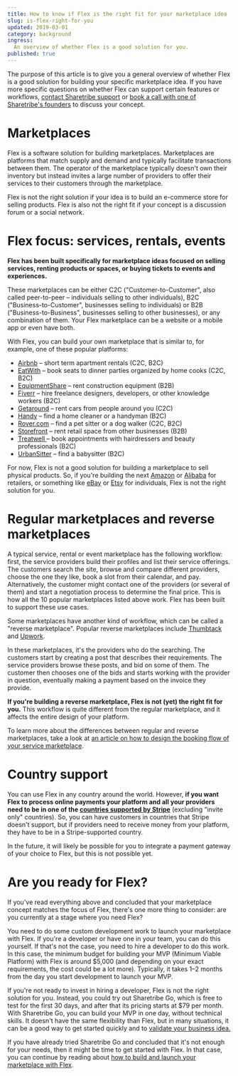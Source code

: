 ```yaml
---
title: How to know if Flex is the right fit for your marketplace idea
slug: is-flex-right-for-you
updated: 2019-03-01
category: background
ingress:
  An overview of whether Flex is a good solution for you.
published: true
---
```


The purpose of this article is to give you a general overview of whether Flex is a good solution for building your specific marketplace idea. If you have more specific questions on whether Flex can support certain features or workflows, [contact Sharetribe support](mailto:flex-support@sharetribe.com) or [book a call with one of Sharetribe's founders](https://calendly.com/welcome-to-flex/first-call) to discuss your concept.


# Marketplaces

Flex is a software solution for building marketplaces. Marketplaces are platforms that match supply and demand and typically facilitate transactions between them. The operator of the marketplace typically doesn't own their inventory but instead invites a large number of providers to offer their services to their customers through the marketplace.

Flex is not the right solution if your idea is to build an e-commerce store for selling products. Flex is also not the right fit if your concept is a discussion forum or a social network.


# Flex focus: services, rentals, events

**Flex has been built specifically for marketplace ideas focused on selling services, renting products or spaces, or buying tickets to events and experiences.**

These marketplaces can be either C2C ("Customer-to-Customer", also called peer-to-peer – individuals selling to other individuals), B2C ("Business-to-Customer", businesses selling to individuals) or B2B ("Business-to-Business", businesses selling to other businesses), or any combination of them. Your Flex marketplace can be a website or a mobile app or even have both.

With Flex, you can build your own marketplace that is similar to, for example, one of these popular platforms:



*   [Airbnb](https://www.airbnb.com/) – short term apartment rentals (C2C, B2C)
*   [EatWith](https://www.eatwith.com/) – book seats to dinner parties organized by home cooks (C2C, B2C)
*   [EquipmentShare](https://www.equipmentshare.com/) – rent construction equipment (B2B)
*   [Fiverr](https://www.fiverr.com/) – hire freelance designers, developers, or other knowledge workers (B2C)
*   [Getaround](https://www.getaround.com/) – rent cars from people around you (C2C)
*   [Handy](https://www.handy.com) – find a home cleaner or a handyman (B2C)
*   [Rover.com](https://www.rover.com/) – find a pet sitter or a dog walker (C2C, B2C)
*   [Storefront](https://www.thestorefront.com/) – rent retail space from other businesses (B2B)
*   [Treatwell ](https://www.treatwell.co.uk/)– book appointments with hairdressers and beauty professionals (B2C)
*   [UrbanSitter](https://www.urbansitter.com/) – find a babysitter (B2C)

For now, Flex is not a good solution for building a marketplace to sell physical products. So, if you're building the next [Amazon](https://www.amazon.com/) or [Alibaba](https://www.alibaba.com) for retailers, or something like [eBay](https://www.ebay.com/) or [Etsy](https://www.etsy.com/) for individuals, Flex is not the right solution for you.


# Regular marketplaces and reverse marketplaces

A typical service, rental or event marketplace has the following workflow: first, the service providers build their profiles and list their service offerings. The customers search the site, browse and compare different providers, choose the one they like, book a slot from their calendar, and pay. Alternatively, the customer might contact one of the providers (or several of them) and start a negotiation process to determine the final price. This is how all the 10 popular marketplaces listed above work. Flex has been built to support these use cases.

Some marketplaces have another kind of workflow, which can be called a "reverse marketplace". Popular reverse marketplaces include [Thumbtack](https://www.thumbtack.com/) and [Upwork](https://upwork.com/).

In these marketplaces, it's the providers who do the searching. The customers start by creating a post that describes their requirements. The service providers browse these posts, and bid on some of them. The customer then chooses one of the bids and starts working with the provider in question, eventually making a payment based on the invoice they provide.

**If you're building a reverse marketplace, Flex is not (yet) the right fit for you.** This workflow is quite different from the regular marketplace, and it affects the entire design of your platform.

To learn more about the differences between regular and reverse marketplaces, take a look at [an article on how to design the booking flow of your service marketplace](https://www.sharetribe.com/academy/design-booking-flow-service-marketplace/).


# Country support

You can use Flex in any country around the world. However, **if you want Flex to process online payments your platform and all your providers need to be in one of the [countries supported by Stripe](https://stripe.com/global)** (excluding "invite only" countries). So, you can have customers in countries that Stripe doesn't support, but if providers need to receive money from your platform, they have to be in a Stripe-supported country.

In the future, it will likely be possible for you to integrate a payment gateway of your choice to Flex, but this is not possible yet.


# Are you ready for Flex?

If you've read everything above and concluded that your marketplace concept matches the focus of Flex, there's one more thing to consider: are you currently at a stage where you need Flex?

You need to do some custom development work to launch your marketplace with Flex. If you're a developer or have one in your team, you can do this yourself. If that's not the case, you need to hire a developer to do this work. In this case, the minimum budget for building your MVP (Minimum Viable Platform) with Flex is around $5,000 (and depending on your exact requirements, the cost could be a lot more). Typically, it takes 1–2 months from the day you start development to launch your MVP.

If you're not ready to invest in hiring a developer, Flex is not the right solution for you. Instead, you could try out Sharetribe Go, which is free to test for the first 30 days, and after that its pricing starts at $79 per month. With Sharetribe Go, you can build your MVP in one day, without technical skills. It doesn't have the same flexibility than Flex, but in many situations, it can be a good way to get started quickly and to [validate your business idea.](https://www.sharetribe.com/academy/how-to-validate-your-marketplace-idea-before-building-the-platform/)

If you have already tried Sharetribe Go and concluded that it's not enough for your needs, then it might be time to get started with Flex. In that case, you can continue by reading about [how to build and launch your marketplace with Flex](/background/how-to-build-and-launch-with-flex/).